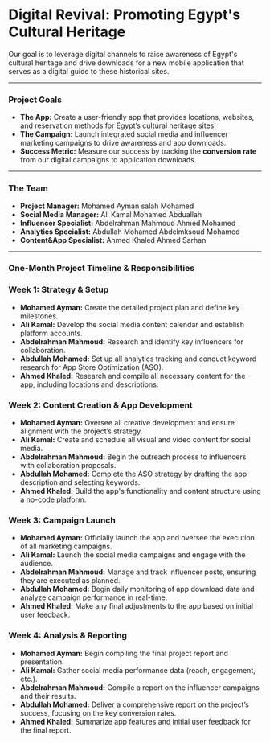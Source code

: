 
# Digital Revival: Promoting Egypt's Cultural Heritage

 Our goal is to leverage digital channels to raise awareness of Egypt's cultural heritage and drive downloads for a new mobile application that serves as a digital guide to these historical sites.

---

### Project Goals

* **The App:** Create a user-friendly app that provides locations, websites, and reservation methods for Egypt’s cultural heritage sites.
* **The Campaign:** Launch integrated social media and influencer marketing campaigns to drive awareness and app downloads.
* **Success Metric:** Measure our success by tracking the **conversion rate** from our digital campaigns to application downloads.

---

### The Team

* **Project Manager:** Mohamed Ayman salah Mohamed
* **Social Media Manager:** Ali Kamal Mohamed Abduallah
* **Influencer Specialist:** Abdelrahman Mahmoud Ahmed Mohamed
* **Analytics Specialist:** Abdullah Mohamed Abdelmksoud Mohamed
* **Content&App Specialist:** Ahmed Khaled Ahmed Sarhan

---

### One-Month Project Timeline & Responsibilities

### **Week 1: Strategy & Setup**

* **Mohamed Ayman:** Create the detailed project plan and define key milestones.
* **Ali Kamal:** Develop the social media content calendar and establish platform accounts.
* **Abdelrahman Mahmoud:** Research and identify key influencers for collaboration.
* **Abdullah Mohamed:** Set up all analytics tracking and conduct keyword research for App Store Optimization (ASO).
* **Ahmed Khaled:** Research and compile all necessary content for the app, including locations and descriptions.

### **Week 2: Content Creation & App Development**

* **Mohamed Ayman:** Oversee all creative development and ensure alignment with the project’s strategy.
* **Ali Kamal:** Create and schedule all visual and video content for social media.
* **Abdelrahman Mahmoud:** Begin the outreach process to influencers with collaboration proposals.
* **Abdullah Mohamed:** Complete the ASO strategy by drafting the app description and selecting keywords.
* **Ahmed Khaled:** Build the app's functionality and content structure using a no-code platform.

### **Week 3: Campaign Launch**

* **Mohamed Ayman:** Officially launch the app and oversee the execution of all marketing campaigns.
* **Ali Kamal:** Launch the social media campaigns and engage with the audience.
* **Abdelrahman Mahmoud:** Manage and track influencer posts, ensuring they are executed as planned.
* **Abdullah Mohamed:** Begin daily monitoring of app download data and analyze campaign performance in real-time.
* **Ahmed Khaled:** Make any final adjustments to the app based on initial user feedback.

### **Week 4: Analysis & Reporting**

* **Mohamed Ayman:** Begin compiling the final project report and presentation.
* **Ali Kamal:** Gather social media performance data (reach, engagement, etc.).
* **Abdelrahman Mahmoud:** Compile a report on the influencer campaigns and their results.
* **Abdullah Mohamed:** Deliver a comprehensive report on the project’s success, focusing on the key conversion rates.
* **Ahmed Khaled:** Summarize app features and initial user feedback for the final report.
